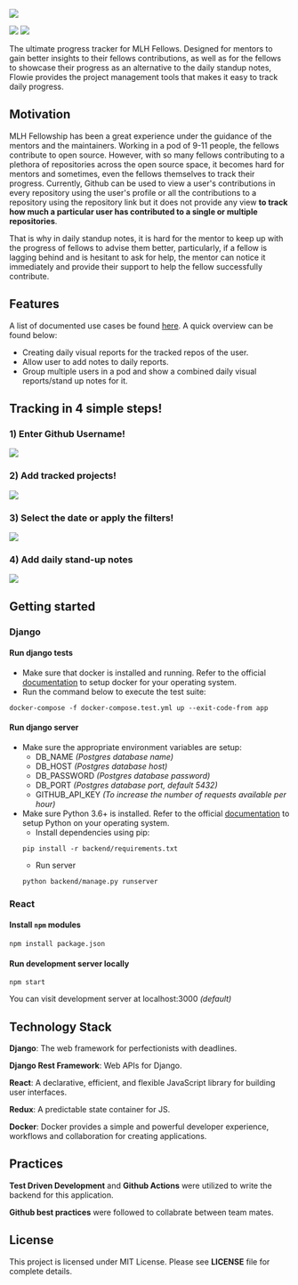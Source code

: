 ![](https://i.imgur.com/8kjMqDp.png)

![](https://github.com/Xtremilicious/flowie/workflows/CI/badge.svg)
![](https://img.shields.io/badge/deploy-passing-brightgreen)

The ultimate progress tracker for MLH Fellows. Designed for mentors to gain better insights to their fellows contributions, as well as for the fellows to showcase their progress as an alternative to the daily standup notes, Flowie provides the project management tools that makes it easy to track daily progress.

## Motivation
MLH Fellowship has been a great experience under the guidance of the mentors and the maintainers. Working in a pod of 9-11 people, the fellows contribute to open source. However, with so many fellows contributing to a plethora of repositories across the open source space, it becomes hard for mentors and sometimes, even the fellows themselves to track their progress. Currently, Github can be used to view a user's contributions in every repository using the user's profile or all the contributions to a repository using the repository link but it does not provide any view **to track how much a particular user has contributed to a single or multiple repositories**.

That is why in daily standup notes, it is hard for the mentor to keep up with the progress of fellows to advise them better, particularly, if a fellow is lagging behind and is hesitant to ask for help, the mentor can notice it immediately and provide their support to help the fellow successfully contribute.

## Features
A list of documented use cases be found [here](https://github.com/Xtremilicious/flowie/issues/2). A quick overview can be found below:
- Creating daily visual reports for the tracked repos of the user.
- Allow user to add notes to daily reports.
- Group multiple users in a pod and show a combined daily visual reports/stand up notes for it.

## Tracking in 4 simple steps!

### 1) Enter Github Username!
![](https://i.imgur.com/xEwQ9jH.png)
### 2) Add tracked projects!
![](https://i.imgur.com/QywVpK3.png)
### 3) Select the date or apply the filters!
![](https://i.imgur.com/oC8bxZF.png)
### 4) Add daily stand-up notes
![](https://i.imgur.com/quCYm1Z.png)

## Getting started
### Django

#### Run django tests
- Make sure that docker is installed and running. Refer to the official [documentation](https://docs.docker.com/docker-for-windows/install/) to setup docker for your operating system.
- Run the command below to execute the test suite:
```
docker-compose -f docker-compose.test.yml up --exit-code-from app
```


#### Run django server
- Make sure the appropriate environment variables are setup:
  - DB_NAME *(Postgres database name)*
  - DB_HOST *(Postgres database host)*
  - DB_PASSWORD *(Postgres database password)*
  - DB_PORT *(Postgres database port, default 5432)*
  - GITHUB_API_KEY *(To increase the number of requests available per hour)*
- Make sure Python 3.6+ is installed. Refer to the official [documentation](https://wiki.python.org/moin/BeginnersGuide) to setup Python on your operating system.
  - Install dependencies using pip:
  ```
  pip install -r backend/requirements.txt
  ```
  - Run server
  ```
  python backend/manage.py runserver
  ```

### React
#### Install ```npm``` modules
```
npm install package.json
```

#### Run development server locally
```
npm start
```
You can visit development server at localhost:3000 *(default)*
  
## Technology Stack
 **Django**: The web framework for perfectionists with deadlines.
 
 **Django Rest Framework**: Web APIs for Django.
 
 **React**: A declarative, efficient, and flexible JavaScript library for building user interfaces.
 
 **Redux**: A predictable state container for JS.

 **Docker**: Docker provides a simple and powerful developer experience, workflows and collaboration for creating applications.

## Practices
**Test Driven Development** and **Github Actions** were utilized to write the backend for this application.

**Github best practices** were followed to collabrate between team mates.

## License 
This project is licensed under MIT License. Please see **LICENSE** file for complete details.
